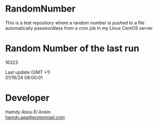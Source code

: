 # RandomNumber    
This is a test repository where a random number is pushed to a file automatically passwordless from a cron job in my Linux CentOS server    
# Random Number of the last run   
16323
      
Last update (GMT +1)    
01/19/24 08:00:01
# Developer    
Hamdy Abou El Anein   
hamdy.aea@protonmail.com
